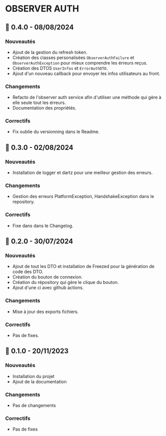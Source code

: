 # OBSERVER AUTH

## 🚀 0.4.0 - 08/08/2024
### Nouveautés

- Ajout de la gestion du refresh token.
- Création des classes personalisées `ObserverAuthFailure` et `ObserverAuthException` pour mieux comprendre les érreurs reçus.
- Création des DTOS `UserInfos` et `ErrorAuthDTO`.
- Ajout d'un nouveau callback pour envoyer les infos utilisateurs au front.

### Changements

- Refacto de l'observer auth service afin d'utiliser une méthode qui gère à elle seule tout les érreurs.
- Documentation des propriétés.

### Correctifs

- Fix oublie du versionning dans le Readme.

## 🚀 0.3.0 - 02/08/2024
### Nouveautés

- Installation de logger et dartz pour une meilleur gestion des erreurs.

### Changements

- Gestion des erreurs PlatformException, HandshakeException dans le repository.

### Correctifs

- Fixe dans dans le Changelog.

## 🚀 0.2.0 - 30/07/2024
### Nouveautés

- Ajout de tout les DTO et installation de Freezed pour la génération de code des DTO.
- Création du bouton de connexion.
- Création du répository qui gère le clique du bouton.
- Ajout d'une ci avec github actions.

### Changements

- Mise à jour des exports fichiers.

### Correctifs

- Pas de fixes.


## 🚀 0.1.0 - 20/11/2023
### Nouveautés

- Installation du projet
- Ajout de la documentation

### Changements

- Pas de changements

### Correctifs

- Pas de fixes
